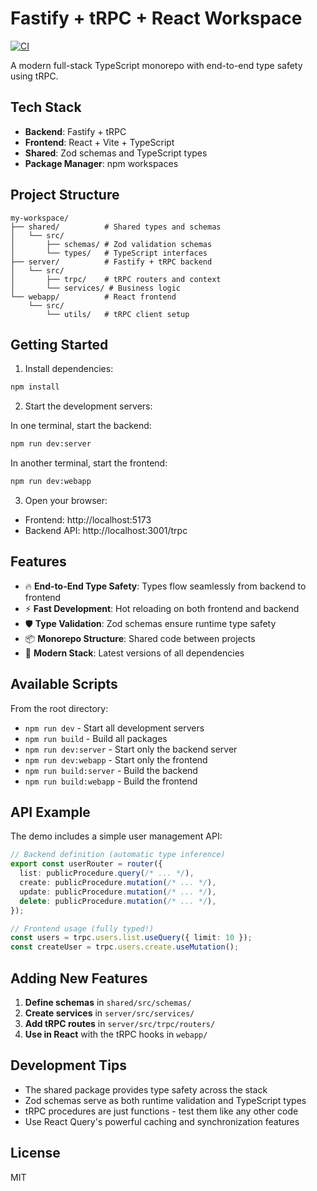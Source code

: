 # Fastify + tRPC + React Workspace

[![CI](https://github.com/YOUR_USERNAME/foundry/actions/workflows/ci.yml/badge.svg)](https://github.com/YOUR_USERNAME/foundry/actions/workflows/ci.yml)

A modern full-stack TypeScript monorepo with end-to-end type safety using tRPC.

## Tech Stack

- **Backend**: Fastify + tRPC
- **Frontend**: React + Vite + TypeScript
- **Shared**: Zod schemas and TypeScript types
- **Package Manager**: npm workspaces

## Project Structure

```
my-workspace/
├── shared/          # Shared types and schemas
│   └── src/
│       ├── schemas/ # Zod validation schemas
│       └── types/   # TypeScript interfaces
├── server/          # Fastify + tRPC backend
│   └── src/
│       ├── trpc/    # tRPC routers and context
│       └── services/ # Business logic
└── webapp/          # React frontend
    └── src/
        └── utils/   # tRPC client setup
```

## Getting Started

1. Install dependencies:
```bash
npm install
```

2. Start the development servers:

In one terminal, start the backend:
```bash
npm run dev:server
```

In another terminal, start the frontend:
```bash
npm run dev:webapp
```

3. Open your browser:
- Frontend: http://localhost:5173
- Backend API: http://localhost:3001/trpc

## Features

- 🔥 **End-to-End Type Safety**: Types flow seamlessly from backend to frontend
- ⚡ **Fast Development**: Hot reloading on both frontend and backend
- 🛡️ **Type Validation**: Zod schemas ensure runtime type safety
- 📦 **Monorepo Structure**: Shared code between projects
- 🚀 **Modern Stack**: Latest versions of all dependencies

## Available Scripts

From the root directory:

- `npm run dev` - Start all development servers
- `npm run build` - Build all packages
- `npm run dev:server` - Start only the backend server
- `npm run dev:webapp` - Start only the frontend
- `npm run build:server` - Build the backend
- `npm run build:webapp` - Build the frontend

## API Example

The demo includes a simple user management API:

```typescript
// Backend definition (automatic type inference)
export const userRouter = router({
  list: publicProcedure.query(/* ... */),
  create: publicProcedure.mutation(/* ... */),
  update: publicProcedure.mutation(/* ... */),
  delete: publicProcedure.mutation(/* ... */),
});

// Frontend usage (fully typed!)
const users = trpc.users.list.useQuery({ limit: 10 });
const createUser = trpc.users.create.useMutation();
```

## Adding New Features

1. **Define schemas** in `shared/src/schemas/`
2. **Create services** in `server/src/services/`
3. **Add tRPC routes** in `server/src/trpc/routers/`
4. **Use in React** with the tRPC hooks in `webapp/`

## Development Tips

- The shared package provides type safety across the stack
- Zod schemas serve as both runtime validation and TypeScript types
- tRPC procedures are just functions - test them like any other code
- Use React Query's powerful caching and synchronization features

## License

MIT